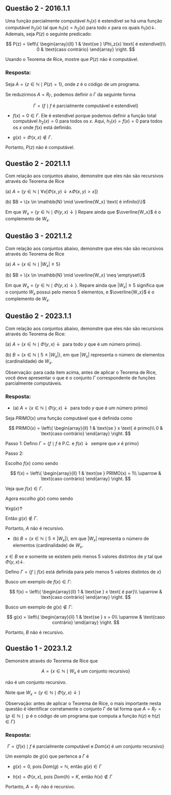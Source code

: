 ## Questão 2 - 2016.1.1

Uma função parcialmente computável $h_1(x)$ é estendível se há uma função computável $h_2(x)$ tal que $h_1(x) = h_2(x)$ para todo $x$ para os quais $h_1(x)\downarrow$. Ademais, seja $P(z)$ o seguinte predicado:

$$
P(z) =
\left\{
\begin{array}{ll}
1 & \text{se } \Phi_z(x) \text{ é estendível}\\
0 & \text{caso contrário}
\end{array}
\right.
$$

Usando o Teorema de Rice, mostre que $P(z)$ não é computável.

### Resposta:

Seja $A = \{z \in \mathbb{N} \mid P(z) = 1\}$, onde $z$ é o código de um programa.

Se reduzirmos $A = R_{\Gamma}$, podemos definir o $\Gamma$ da seguinte forma

$$\Gamma = \{f \mid f \text{ é parcialmente computável e estendível}\}$$

- $f(x) = 0 \in \Gamma$. Ele é estendível porque podemos definir a função total computável $h_2(x) = 0$ para todos os $x$. Aqui, $h_1(x) = f(x) = 0$ para todos os $x$ onde $f(x)$ está definido.

- $g(x) = \Phi(x, x) \notin \Gamma.$

Portanto, $P(z)$ não é computável.

## Questão 2 - 2021.1.1

Com relação aos conjuntos abaixo, demonstre que eles não são recursivos através do Teorema de Rice

(a) $A = \{y \in \mathbb{N} \mid \forall x[\Phi(x, y)\downarrow \wedge \Phi(x, y) > x]\}$

(b) $B = \{x \in \mathbb{N} \mid \overline{W_x} \text{ é infinito}\}$

Em que $W_x = \{y \in \mathbb{N} \mid \Phi(y, x)\downarrow\}$ Repare ainda que $\overline{W_x}$ é o complemento de $W_x$.

## Questão 3 - 2021.1.2

Com relação aos conjuntos abaixo, demonstre que eles não são recursivos através do Teorema de Rice

(a) $A = \{x \in \mathbb{N} \mid \left|W_x\right| \ge 5\}$

(b) $B = \{x \in \mathbb{N} \mid \overline{W_x} \neq \emptyset\}$

Em que $W_x = \{y \in \mathbb{N} \mid \Phi(y,x)\downarrow\}$. Repare ainda que $\left|W_x\right| \ge 5$ significa que o conjunto $W_x$ possui pelo menos 5 elementos, e $\overline{W_x}$ é o complemento de $W_x$.

## Questão 2 - 2023.1.1

Com relação aos conjuntos abaixo, demonstre que eles não são recursivos através do Teorema de Rice:

(a) $A = \{x \in \mathbb{N} \mid \Phi(y, x)\downarrow \text{ para todo }y\text{ que é um número primo}\}$.

(b) $B = \{x \in \mathbb{N} \mid 5 \leq \left| W_x \right|\}$, em que $\left|W_x\right|$ representa o número de elementos (cardinalidade) de $W_x$.

Observação: para cada item acima, antes de aplicar o Teorema de Rice, você deve apresentar o que é o conjunto $\Gamma$ correspondente de funções parcialmente computáveis.

### Resposta:

- (a) $A = \{x \in \mathbb{N} \mid \Phi(y, x)\downarrow \text{ para todo }y\text{ que é um número primo}\}$

Seja $PRIMO(x)$ uma função computável que é definida como

$$
PRIMO(x) =
\left\{
\begin{array}{ll}
1 & \text{se } x \text{ é primo}\\
0 & \text{caso contrário}
\end{array}
\right.
$$

Passo 1: Defino $\Gamma = \{f \mid f \text{ é P.C. e } f(x)\downarrow \text{ sempre que } x \text{ é primo}\}$

Passo 2:

Escolho $f(x)$ como sendo

$$
f(x) =
\left\{
\begin{array}{ll}
1 & \text{se } PRIMO(x) = 1\\
\uparrow & \text{caso contrário}
\end{array}
\right.
$$

Veja que $f(x) \in \Gamma$.

Agora escolho $g(x)$ como sendo

$\forall x g(x)\uparrow$

Então $g(x) \notin \Gamma$.

Portanto, $A$ não é recursivo.

- (b) $B = \{x \in \mathbb{N} \mid 5 \leq \left| W_x \right|\}$, em que $\left|W_x\right|$ representa o número de elementos (cardinalidade) de $W_x$.

$x \in B$ se e somente se existem pelo menos 5 valores distintos de $y$ tal que $\Phi(y, x)\downarrow$.

Defino $\Gamma = \{f \mid f(x) \text{ está definida para pelo menos 5 valores distintos de } x\}$

Busco um exemplo de $f(x) \in \Gamma$:

$$
f(x) =
\left\{
\begin{array}{ll}
1 & \text{se } x \text{ é par}\\
\uparrow & \text{caso contrário}
\end{array}
\right.
$$

Busco um exemplo de $g(x) \notin \Gamma$:

$$
g(x) =
\left\{
\begin{array}{ll}
1 & \text{se } x = 0\\
\uparrow & \text{caso contrário}
\end{array}
\right.
$$

Portanto, $B$ não é recursivo.

## Questão 1 - 2023.1.2

Demonstre através do Teorema de Rice que

$$A = \{x \in \mathbb{N} \mid W_x \text{ é um conjunto recursivo}\}$$

não é um conjunto recursivo.

Note que $W_x  = \{y \in \mathbb{N} \mid \Phi(y,x)\downarrow\}$

Observação: antes de aplicar o Teorema de Rice, o mais importante nesta questão é identificar corretamente o conjunto $\Gamma$ de tal forma que $A = R_{\Gamma} = \{p \in \mathbb{N} \mid \text{ p é o código de um programa que computa a função } h(z) \text{ e } h(z) \in \Gamma\}$

### Resposta:

$$\Gamma = \{f(x) \mid f \text{ é parcialmente computável e } Dom(x) \text{ é um conjunto recursivo}\}$$

Um exemplo de $g(x)$ que pertence a $\Gamma$ é 

- $g(x) = 0$, pois $Dom(g) = \mathbb{N}$, então $g(x) \in \Gamma$

- $h(x) = \Phi(x,x)$, pois $Dom(h) = K$, então $h(x) \notin \Gamma$

Portanto, $A = R_{\Gamma}$ não é recursivo.